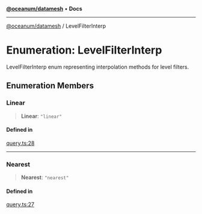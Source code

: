 [**@oceanum/datamesh**](../README.md) • **Docs**

***

[@oceanum/datamesh](../README.md) / LevelFilterInterp

# Enumeration: LevelFilterInterp

LevelFilterInterp enum representing interpolation methods for level filters.

## Enumeration Members

### Linear

> **Linear**: `"linear"`

#### Defined in

[query.ts:28](https://github.com/oceanum-io/oceanum-js/blob/16e7839874a87c82d4c481b562840bf7ccac2d83/packages/datamesh/src/lib/query.ts#L28)

***

### Nearest

> **Nearest**: `"nearest"`

#### Defined in

[query.ts:27](https://github.com/oceanum-io/oceanum-js/blob/16e7839874a87c82d4c481b562840bf7ccac2d83/packages/datamesh/src/lib/query.ts#L27)
